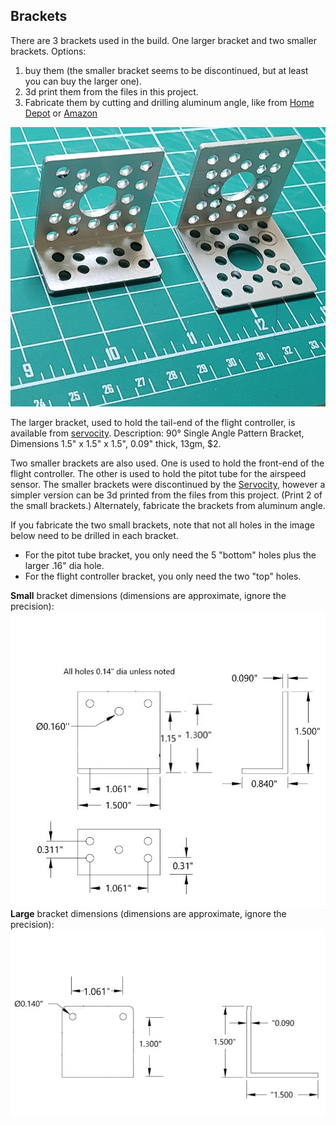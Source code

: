 ## Brackets
There are 3 brackets used in the build. One larger bracket and two smaller brackets. Options:

1. buy them (the smaller bracket seems to be discontinued, but at least you can buy the larger one).
2. 3d print them from the files in this project.
3. Fabricate them by cutting and drilling aluminum angle, like from [Home Depot](https://www.homedepot.com/p/Everbilt-1-1-2-in-x-96-in-Aluminum-Angle-with-1-16-in-Thick-802597/204273989) or [Amazon](https://www.amazon.com/Aluminum-Angle-Length-T6511-Stock/dp/B07KX8PCYW/)

![purchased brackets](../images/bracketspurchased.jpg)

The larger bracket, used to hold the tail-end of the flight controller, is available from [servocity](https://www.servocity.com/90-single-angle-pattern-bracket/). Description: 90° Single Angle Pattern Bracket, Dimensions 1.5" x 1.5" x 1.5", 0.09" thick, 13gm, $2.

Two smaller brackets are also used. One is used to hold the front-end of the flight controller. The other is used to hold the pitot tube for the airspeed sensor. The smaller brackets were discontinued by the [Servocity](https://www.servocity.com/90-single-angle-short-pattern-bracket/), however a simpler version can be 3d printed from the files from this project. (Print 2 of the small brackets.) Alternately, fabricate the brackets from aluminum angle.

If you fabricate the two small brackets, note that not all holes in the image below need to be drilled in each bracket.

* For the pitot tube bracket, you only need the 5 "bottom" holes plus the larger .16" dia hole.
* For the flight controller bracket, you only need the two "top" holes.

**Small** bracket dimensions (dimensions are approximate, ignore the precision):
![small bracket](../images/bracketsmall.jpg)
**Large** bracket dimensions (dimensions are approximate, ignore the precision):
![large bracket](../images/bracketlarge.jpg)
